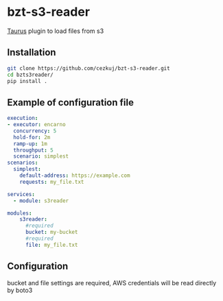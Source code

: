 # bzt-s3-reader
[Taurus](https://gettaurus.org) plugin to load files from s3

## Installation

```bash
git clone https://github.com/cezkuj/bzt-s3-reader.git
cd bzts3reader/
pip install .
```
## Example of configuration file

```yaml
execution:
- executor: encarno
  concurrency: 5
  hold-for: 2m
  ramp-up: 1m
  throughput: 5
  scenario: simplest
scenarios:
  simplest:
    default-address: https://example.com
    requests: my_file.txt

services:
  - module: s3reader

modules:
    s3reader:
      #required
      bucket: my-bucket
      #required
      file: my_file.txt
```

## Configuration

bucket and file settings are required, AWS credentials will be read directly by boto3

